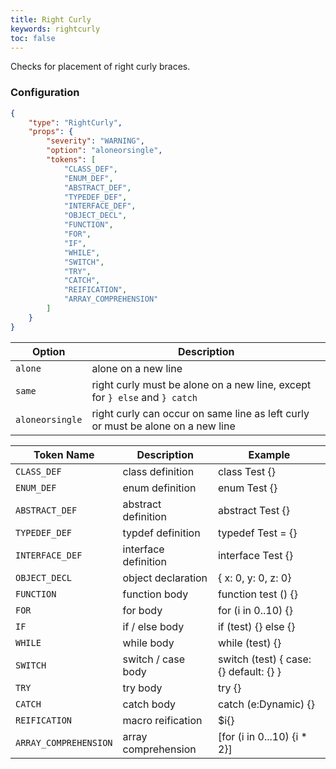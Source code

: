 ```yaml
---
title: Right Curly
keywords: rightcurly
toc: false
---
```


Checks for placement of right curly braces.

### Configuration

```json
{
	"type": "RightCurly",
	"props": {
		"severity": "WARNING",
		"option": "aloneorsingle",
		"tokens": [
			"CLASS_DEF",
			"ENUM_DEF",
			"ABSTRACT_DEF",
			"TYPEDEF_DEF",
			"INTERFACE_DEF",
			"OBJECT_DECL",
			"FUNCTION",
			"FOR",
			"IF",
			"WHILE",
			"SWITCH",
			"TRY",
			"CATCH",
			"REIFICATION",
			"ARRAY_COMPREHENSION"
		]
	}
}
```

| Option   | Description |
| ---------------- | ------------|
| `alone`          | alone on a new line |
| `same`           | right curly must be alone on a new line, except for `} else` and `} catch` |
| `aloneorsingle`  | right curly can occur on same line as left curly or must be alone on a new line |

| Token Name            | Description          | Example                                 |
| --------------------- | -------------------- | --------------------------------------- |
| `CLASS_DEF`           | class definition     | class Test {}                           |
| `ENUM_DEF`            | enum definition      | enum Test {}                            |
| `ABSTRACT_DEF`        | abstract definition  | abstract Test {}                        |
| `TYPEDEF_DEF`         | typdef definition    | typedef Test = {}                       |
| `INTERFACE_DEF`       | interface definition | interface Test {}                       |
| `OBJECT_DECL`         | object declaration   | { x: 0, y: 0, z: 0}                     |
| `FUNCTION`            | function body        | function test () {}                     |
| `FOR`                 | for body             | for (i in 0..10) {}                     |
| `IF`                  | if / else body       | if (test) {} else {}                    |
| `WHILE`               | while body           | while (test) {}                         |
| `SWITCH`              | switch / case body   | switch (test) { case: {} default: {} }  |
| `TRY`                 | try body             | try {}                                  |
| `CATCH`               | catch body           | catch (e:Dynamic) {}                    |
| `REIFICATION`         | macro reification    | $i{}                                    |
| `ARRAY_COMPREHENSION` | array comprehension  | [for (i in 0...10) {i * 2}]             |